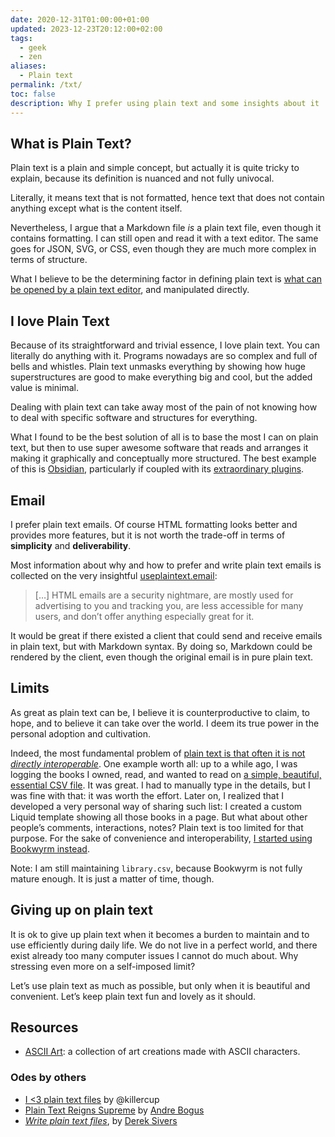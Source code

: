 ```yaml
---
date: 2020-12-31T01:00:00+01:00
updated: 2023-12-23T20:12:00+02:00
tags:
  - geek
  - zen
aliases:
  - Plain text
permalink: /txt/
toc: false
description: Why I prefer using plain text and some insights about it
---
```

## What is Plain Text?

Plain text is a plain and simple concept, but actually it is quite tricky to explain, because its definition is nuanced and not fully univocal.

Literally, it means text that is not formatted, hence text that does not contain anything except what is the content itself.

Nevertheless, I argue that a Markdown file *is* a plain text file, even though it contains formatting. I can still open and read it with a text editor. The same goes for JSON, SVG, or CSS, even though they are much more complex in terms of structure.

What I believe to be the determining factor in defining plain text is <u>what can be opened by a plain text editor</u>, and manipulated directly.

## I love Plain Text

Because of its straightforward and trivial essence, I love plain text. You can literally do anything with it. Programs nowadays are so complex and full of bells and whistles. Plain text unmasks everything by showing how huge superstructures are good to make everything big and cool, but the added value is minimal.

Dealing with plain text can take away most of the pain of not knowing how to deal with specific software and structures for everything.

What I found to be the best solution of all is to base the most I can on plain text, but then to use super awesome software that reads and arranges it making it graphically and conceptually more structured. The best example of this is [Obsidian](https://obsidian.md), particularly if coupled with its [extraordinary plugins](https://obsidian.md/plugins 'Collection of Obsidian plugins').

## Email

I prefer plain text emails. Of course HTML formatting looks better and provides more features, but it is not worth the trade-off in terms of **simplicity** and **deliverability**.

Most information about why and how to prefer and write plain text emails is collected on the very insightful [useplaintext.email](https://useplaintext.email/#why-plaintext 'Why is plaintext better than HTML?'):

> \[…\] HTML emails are a security nightmare, are mostly used for advertising to you and tracking you, are less accessible for many users, and don’t offer anything especially great for it.

It would be great if there existed a client that could send and receive emails in plain text, but with Markdown syntax. By doing so, Markdown could be rendered by the client, even though the original email is in pure plain text.

## Limits

As great as plain text can be, I believe it is counterproductive to claim, to hope, and to believe it can take over the world. I deem its true power in the personal adoption and cultivation.

Indeed, the most fundamental problem of <u>plain text is that often it is not *directly interoperable*</u>. One example worth all: up to a while ago, I was logging the books I owned, read, and wanted to read on [a simple, beautiful, essential CSV file](https://codeberg.org/tommi/tommi.space/src/branch/main/data/library.csv). It was great. I had to manually type in the details, but I was fine with that: it was worth the effort. Later on, I realized that I developed a very personal way of sharing such list: I created a custom Liquid template showing all those books in a page. But what about other people’s comments, interactions, notes? Plain text is too limited for that purpose. For the sake of convenience and interoperability, [I started using Bookwyrm instead](https://bookwyrm.social/user/tommi 'My profile on bookwyrm.social').

Note: I am still maintaining `library.csv`, because Bookwyrm is not fully mature enough. It is just a matter of time, though.

## Giving up on plain text

It is ok to give up plain text when it becomes a burden to maintain and to use efficiently during daily life. We do not live in a perfect world, and there exist already too many computer issues I cannot do much about. Why stressing even more on a self-imposed limit?

Let’s use plain text as much as possible, but only when it is beautiful and convenient. Let’s keep plain text fun and lovely as it should.

## Resources

- [ASCII Art](https://asciiart.website 'ASCII Art'): a collection of art creations made with ASCII characters.

### Odes by others

- [I <3 plain text files](https://deterministic.space/ode-to-plain-text-files.html 'I <3 plain text files by Pascal Hertleif') by @killercup
- [Plain Text Reigns Supreme](https://llogiq.github.io/2015/09/14/plaintext.html 'Plain Text Reigns Supreme') by [Andre Bogus](https://llogiq.github.io)
- <cite>[Write plain text files](https://sive.rs/plaintext '“Write plain text files„ — Derek Sivers')</cite>, by [Derek Sivers](https://sive.rs 'Derek Sivers’ personal website')
